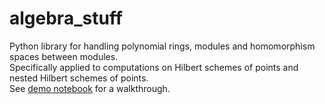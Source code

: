 # algebra_stuff

Python library for handling polynomial rings, modules and homomorphism spaces between modules.\
Specifically applied to computations on Hilbert schemes of points and nested Hilbert schemes of points.\
See [demo notebook](https://github.com/maschull106/algebra-stuff/blob/main/demo.ipynb) for a walkthrough.